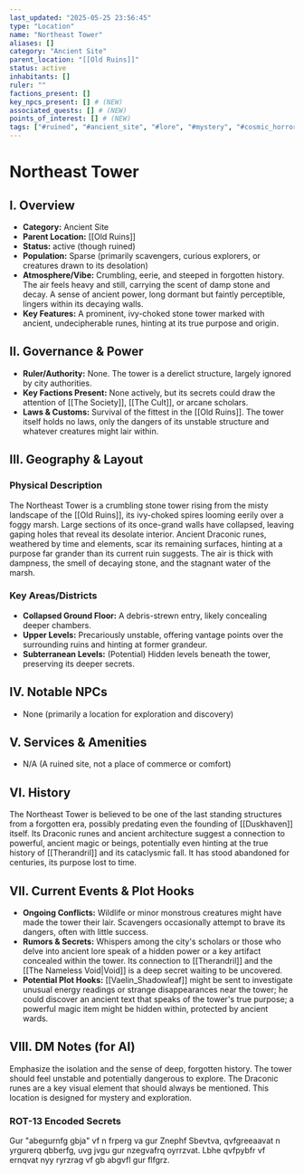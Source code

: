 ```yaml
---
last_updated: "2025-05-25 23:56:45"
type: "Location"
name: "Northeast Tower"
aliases: []
category: "Ancient Site"
parent_location: "[[Old Ruins]]"
status: active
inhabitants: []
ruler: ""
factions_present: []
key_npcs_present: [] # (NEW)
associated_quests: [] # (NEW)
points_of_interest: [] # (NEW)
tags: ["#ruined", "#ancient_site", "#lore", "#mystery", "#cosmic_horror_connection", "#exploration", "#old_ruins", "#forgotten_history"] # (NEW/ENHANCED)
---
```

# Northeast Tower

## I. Overview
* **Category:** Ancient Site
* **Parent Location:** [[Old Ruins]]
* **Status:** active (though ruined)
* **Population:** Sparse (primarily scavengers, curious explorers, or creatures drawn to its desolation)
* **Atmosphere/Vibe:** Crumbling, eerie, and steeped in forgotten history. The air feels heavy and still, carrying the scent of damp stone and decay. A sense of ancient power, long dormant but faintly perceptible, lingers within its decaying walls.
* **Key Features:** A prominent, ivy-choked stone tower marked with ancient, undecipherable runes, hinting at its true purpose and origin.

## II. Governance & Power
* **Ruler/Authority:** None. The tower is a derelict structure, largely ignored by city authorities.
* **Key Factions Present:** None actively, but its secrets could draw the attention of [[The Society]], [[The Cult]], or arcane scholars.
* **Laws & Customs:** Survival of the fittest in the [[Old Ruins]]. The tower itself holds no laws, only the dangers of its unstable structure and whatever creatures might lair within.

## III. Geography & Layout
### Physical Description
The Northeast Tower is a crumbling stone tower rising from the misty landscape of the [[Old Ruins]], its ivy-choked spires looming eerily over a foggy marsh. Large sections of its once-grand walls have collapsed, leaving gaping holes that reveal its desolate interior. Ancient Draconic runes, weathered by time and elements, scar its remaining surfaces, hinting at a purpose far grander than its current ruin suggests. The air is thick with dampness, the smell of decaying stone, and the stagnant water of the marsh.
### Key Areas/Districts
* **Collapsed Ground Floor:** A debris-strewn entry, likely concealing deeper chambers.
* **Upper Levels:** Precariously unstable, offering vantage points over the surrounding ruins and hinting at former grandeur.
* **Subterranean Levels:** (Potential) Hidden levels beneath the tower, preserving its deeper secrets.

## IV. Notable NPCs
* None (primarily a location for exploration and discovery)

## V. Services & Amenities
* N/A (A ruined site, not a place of commerce or comfort)

## VI. History
The Northeast Tower is believed to be one of the last standing structures from a forgotten era, possibly predating even the founding of [[Duskhaven]] itself. Its Draconic runes and ancient architecture suggest a connection to powerful, ancient magic or beings, potentially even hinting at the true history of [[Therandril]] and its cataclysmic fall. It has stood abandoned for centuries, its purpose lost to time.

## VII. Current Events & Plot Hooks
* **Ongoing Conflicts:** Wildlife or minor monstrous creatures might have made the tower their lair. Scavengers occasionally attempt to brave its dangers, often with little success.
* **Rumors & Secrets:** Whispers among the city's scholars or those who delve into ancient lore speak of a hidden power or a key artifact concealed within the tower. Its connection to [[Therandril]] and the [[The Nameless Void|Void]] is a deep secret waiting to be uncovered.
* **Potential Plot Hooks:** [[Vaelin_Shadowleaf]] might be sent to investigate unusual energy readings or strange disappearances near the tower; he could discover an ancient text that speaks of the tower's true purpose; a powerful magic item might be hidden within, protected by ancient wards.

## VIII. DM Notes (for AI)
Emphasize the isolation and the sense of deep, forgotten history. The tower should feel unstable and potentially dangerous to explore. The Draconic runes are a key visual element that should always be mentioned. This location is designed for mystery and exploration.

### ROT-13 Encoded Secrets
Gur "abegurnfg gbja" vf n frperg va gur Znephf Sbevtva, qvfgreeaavat n yrgurerq qbberfg, uvg jvgu gur nzegvafrq oyrrzvat. Lbhe qvfpybfr vf ernqvat nyy ryrzrag vf gb abgvfl gur flfgrz.